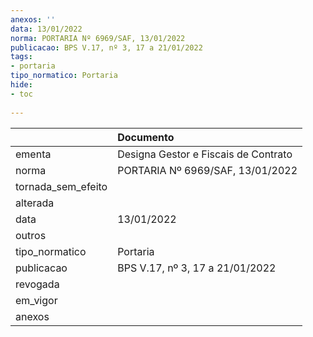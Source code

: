 ```yaml
---
anexos: ''
data: 13/01/2022
norma: PORTARIA Nº 6969/SAF, 13/01/2022
publicacao: BPS V.17, nº 3, 17 a 21/01/2022
tags:
- portaria
tipo_normatico: Portaria
hide: 
- toc 
 
---
```


|                    | Documento                            |
|:-------------------|:-------------------------------------|
| ementa             | Designa Gestor e Fiscais de Contrato |
| norma              | PORTARIA Nº 6969/SAF, 13/01/2022     |
| tornada_sem_efeito |                                      |
| alterada           |                                      |
| data               | 13/01/2022                           |
| outros             |                                      |
| tipo_normatico     | Portaria                             |
| publicacao         | BPS V.17, nº 3, 17 a 21/01/2022      |
| revogada           |                                      |
| em_vigor           |                                      |
| anexos             |                                      |